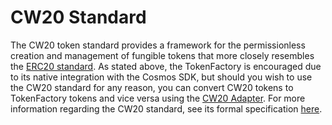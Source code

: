 # CW20 Standard

The CW20 token standard provides a framework for the permissionless creation and management of fungible tokens that more closely resembles the [ERC20 standard](https://ethereum.org/en/developers/docs/standards/tokens/erc-20/). As stated above, the TokenFactory is encouraged due to its native integration with the Cosmos SDK, but should you wish to use the CW20 standard for any reason, you can convert CW20 tokens to TokenFactory tokens and vice versa using the [CW20 Adapter](https://github.com/CosmWasm/cw-plus/blob/main/packages/cw20/README.md). For more information regarding the CW20 standard, see its formal specification [here](https://github.com/CosmWasm/cw-plus/blob/main/packages/cw20/README.md).
